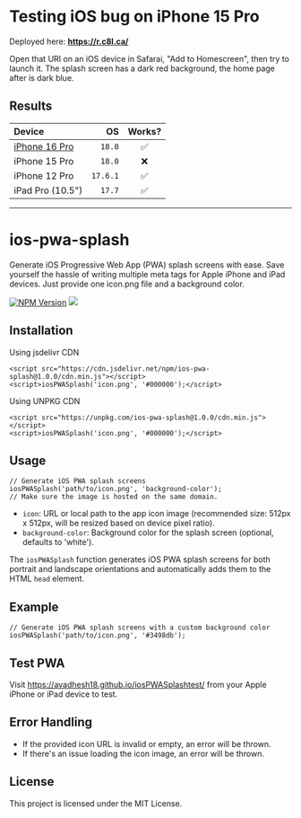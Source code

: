 # Testing iOS bug on iPhone 15 Pro

Deployed here:
**https://r.c8l.ca/**

Open that URI on an iOS device in Safarai, "Add to Homescreen", then try to launch it.
The splash screen has a dark red background, the home page after is dark blue.

## Results

| Device | OS | Works? |
| :----- | --: | :---: |
| [iPhone 16 Pro](https://github.com/avadhesh18/iosPWASplash/issues/1#issuecomment-2373748198) | `18.0` | ✅ |
| iPhone 15 Pro | `18.0` | ❌ |
| iPhone 12 Pro | `17.6.1` | ✅ |
| iPad Pro (10.5") | `17.7` | ✅ |


---

ios-pwa-splash
==============

Generate iOS Progressive Web App (PWA) splash screens with ease. Save yourself the hassle of writing multiple meta tags for Apple iPhone and iPad devices. Just provide one icon.png file and a background color.

 [![NPM Version](https://img.shields.io/npm/v/ios-pwa-splash.svg)](https://www.npmjs.com/package/ios-pwa-splash) [![](https://data.jsdelivr.com/v1/package/npm/ios-pwa-splash/badge)](https://www.jsdelivr.com/package/npm/ios-pwa-splash)

Installation
------------

Using jsdelivr CDN

    <script src="https://cdn.jsdelivr.net/npm/ios-pwa-splash@1.0.0/cdn.min.js"></script>
    <script>iosPWASplash('icon.png', '#000000');</script>

Using UNPKG CDN

    <script src="https://unpkg.com/ios-pwa-splash@1.0.0/cdn.min.js"></script>
    <script>iosPWASplash('icon.png', '#000000');</script>    
 

Usage
-----
    
    // Generate iOS PWA splash screens
    iosPWASplash('path/to/icon.png', 'background-color');
    // Make sure the image is hosted on the same domain.
    

*   `icon`: URL or local path to the app icon image (recommended size: 512px x 512px, will be resized based on device pixel ratio).
*   `background-color`: Background color for the splash screen (optional, defaults to 'white').

The `iosPWASplash` function generates iOS PWA splash screens for both portrait and landscape orientations and automatically adds them to the HTML `head` element.

Example
-------
    
    // Generate iOS PWA splash screens with a custom background color
    iosPWASplash('path/to/icon.png', '#3498db');
    

Test PWA
-------
Visit https://avadhesh18.github.io/iosPWASplashtest/ from your Apple iPhone or iPad device to test.

Error Handling
--------------

*   If the provided icon URL is invalid or empty, an error will be thrown.
*   If there's an issue loading the icon image, an error will be thrown.

License
-------

This project is licensed under the MIT License.
